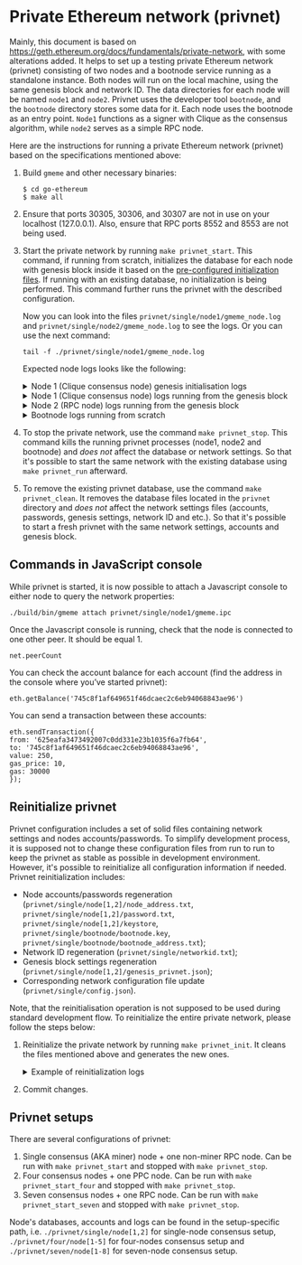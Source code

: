 # Private Ethereum network (privnet)

Mainly, this document is based on
https://geth.ethereum.org/docs/fundamentals/private-network, with some 
alterations added. It helps to set up a testing private Ethereum network (privnet) 
consisting of two nodes and a bootnode service running as a standalone instance.
Both nodes will run on the local machine, using the same genesis block and
network ID. The data directories for each node will be named `node1` and `node2`. 
Privnet uses the developer tool `bootnode`, and the `bootnode` directory stores
some data for it. Each node uses the bootnode as an entry point. 
`Node1` functions as a signer with Clique as the consensus algorithm, 
while `node2` serves as a simple RPC node.

Here are the instructions for running a private Ethereum network (privnet)
based on the specifications mentioned above:

1. Build `gmeme` and other necessary binaries:
   ```
   $ cd go-ethereum
   $ make all
   ```

2. Ensure that ports 30305, 30306, and 30307 are not in use on your 
   localhost (127.0.0.1). Also, ensure that RPC ports 8552 and 8553 are 
   not being used.

3. Start the private network by running `make privnet_start`. This command, if
   running from scratch, initializes the database for each node with genesis block
   inside it based on the [pre-configured initialization files](#reinitialize-privnet).
   If running with an existing database, no initialization is being performed.
   This command further runs the privnet with the described configuration.

   Now you can look into the files `privnet/single/node1/gmeme_node.log` and
   `privnet/single/node2/gmeme_node.log` to see the logs. Or you can use the next command:
   ```
   tail -f ./privnet/single/node1/gmeme_node.log
   ```
   Expected node logs looks like the following:
   <details>
    <summary>Node 1 (Clique consensus node) genesis initialisation logs</summary>
    
   ```
   INFO [09-26|10:58:04.027] Maximum peer count                       ETH=50 LES=0 total=50
   INFO [09-26|10:58:04.029] Smartcard socket not found, disabling    err="stat /run/pcscd/pcscd.comm: no such file or directory"
   INFO [09-26|10:58:04.030] Defaulting to pebble as the backing database 
   INFO [09-26|10:58:04.030] Allocated cache and file handles         database=/home/anna/Documents/GitProjects/bane-labs/go-ethereum/privnet/single/node1/gmeme/chaindata cache=512.00MiB handles=2048
   INFO [09-26|10:58:04.045] Opened ancient database                  database=/home/anna/Documents/GitProjects/bane-labs/go-ethereum/privnet/single/node1/gmeme/chaindata/ancient/chain readonly=false
   INFO [09-26|10:58:04.045] State schema set to default              scheme=hash
   INFO [09-26|10:58:04.045] Freezer shutting down 
   INFO [09-26|10:58:04.047] Set global gas cap                       cap=50,000,000
   INFO [09-26|10:58:04.047] Initializing the KZG library             backend=gokzg
   INFO [09-26|10:58:04.077] Using pebble as the backing database 
   INFO [09-26|10:58:04.077] Allocated cache and file handles         database=/home/anna/Documents/GitProjects/bane-labs/go-ethereum/privnet/single/node1/gmeme/chaindata cache=16.00MiB  handles=16
   INFO [09-26|10:58:04.088] Opened ancient database                  database=/home/anna/Documents/GitProjects/bane-labs/go-ethereum/privnet/single/node1/gmeme/chaindata/ancient/chain readonly=false
   INFO [09-26|10:58:04.088] State schema set to default              scheme=hash
   INFO [09-26|10:58:04.088] Writing custom genesis block 
   INFO [09-26|10:58:04.089] Persisted trie from memory database      nodes=3 size=411.00B time="879.578µs" gcnodes=0 gcsize=0.00B gctime=0s livenodes=0 livesize=0.00B
   INFO [09-26|10:58:04.100] Successfully wrote genesis state         database=chaindata hash=70ce01..8d4317
   INFO [09-26|10:58:04.100] Defaulting to pebble as the backing database 
   INFO [09-26|10:58:04.100] Allocated cache and file handles         database=/home/anna/Documents/GitProjects/bane-labs/go-ethereum/privnet/single/node1/gmeme/lightchaindata cache=16.00MiB  handles=16
   INFO [09-26|10:58:04.119] Opened ancient database                  database=/home/anna/Documents/GitProjects/bane-labs/go-ethereum/privnet/single/node1/gmeme/lightchaindata/ancient/chain readonly=false
   INFO [09-26|10:58:04.119] State schema set to default              scheme=hash
   INFO [09-26|10:58:04.119] Writing custom genesis block 
   INFO [09-26|10:58:04.120] Persisted trie from memory database      nodes=3 size=411.00B time="692.049µs" gcnodes=0 gcsize=0.00B gctime=0s livenodes=0 livesize=0.00B
   INFO [09-26|10:58:04.129] Successfully wrote genesis state         database=lightchaindata hash=70ce01..8d4317
   ```
   </details>
   <details>
    <summary>Node 1 (Clique consensus node) logs running from the genesis block</summary>
     
   ```
   INFO [09-26|10:58:04.347] Enabling metrics collection 
   INFO [09-26|10:58:04.348] Maximum peer count                       ETH=50 LES=0 total=50
   INFO [09-26|10:58:04.349] Smartcard socket not found, disabling    err="stat /run/pcscd/pcscd.comm: no such file or directory"
   INFO [09-26|10:58:04.351] Using pebble as the backing database 
   INFO [09-26|10:58:04.351] Allocated cache and file handles         database=/home/anna/Documents/GitProjects/bane-labs/go-ethereum/privnet/single/node1/gmeme/chaindata cache=512.00MiB handles=2048
   INFO [09-26|10:58:04.351] Opened ancient database                  database=/home/anna/Documents/GitProjects/bane-labs/go-ethereum/privnet/single/node1/gmeme/chaindata/ancient/chain readonly=true
   INFO [09-26|10:58:04.352] State scheme set to already existing     scheme=hash
   INFO [09-26|10:58:04.352] Set global gas cap                       cap=50,000,000
   INFO [09-26|10:58:04.352] Initializing the KZG library             backend=gokzg
   INFO [09-26|10:58:04.406] Allocated trie memory caches             clean=154.00MiB dirty=256.00MiB
   INFO [09-26|10:58:04.406] Using pebble as the backing database 
   INFO [09-26|10:58:04.406] Allocated cache and file handles         database=/home/anna/Documents/GitProjects/bane-labs/go-ethereum/privnet/single/node1/gmeme/chaindata cache=512.00MiB handles=2048
   INFO [09-26|10:58:04.416] Opened ancient database                  database=/home/anna/Documents/GitProjects/bane-labs/go-ethereum/privnet/single/node1/gmeme/chaindata/ancient/chain readonly=false
   INFO [09-26|10:58:04.416] Initialising Ethereum protocol           network=2,309,242,216 dbversion=<nil>
   INFO [09-26|10:58:04.418]  
   INFO [09-26|10:58:04.418] --------------------------------------------------------------------------------------------------------------------------------------------------------- 
   INFO [09-26|10:58:04.418] Chain ID:  2309242216 (unknown) 
   INFO [09-26|10:58:04.418] Consensus: Clique (proof-of-authority) 
   INFO [09-26|10:58:04.418]  
   INFO [09-26|10:58:04.418] Pre-Merge hard forks (block based): 
   INFO [09-26|10:58:04.418]  - Homestead:                   #0        (https://github.com/ethereum/execution-specs/blob/master/network-upgrades/mainnet-upgrades/homestead.md) 
   INFO [09-26|10:58:04.418]  - Tangerine Whistle (EIP 150): #0        (https://github.com/ethereum/execution-specs/blob/master/network-upgrades/mainnet-upgrades/tangerine-whistle.md) 
   INFO [09-26|10:58:04.418]  - Spurious Dragon/1 (EIP 155): #0        (https://github.com/ethereum/execution-specs/blob/master/network-upgrades/mainnet-upgrades/spurious-dragon.md) 
   INFO [09-26|10:58:04.418]  - Spurious Dragon/2 (EIP 158): #0        (https://github.com/ethereum/execution-specs/blob/master/network-upgrades/mainnet-upgrades/spurious-dragon.md) 
   INFO [09-26|10:58:04.418]  - Byzantium:                   #0        (https://github.com/ethereum/execution-specs/blob/master/network-upgrades/mainnet-upgrades/byzantium.md) 
   INFO [09-26|10:58:04.418]  - Constantinople:              #0        (https://github.com/ethereum/execution-specs/blob/master/network-upgrades/mainnet-upgrades/constantinople.md) 
   INFO [09-26|10:58:04.418]  - Petersburg:                  #0        (https://github.com/ethereum/execution-specs/blob/master/network-upgrades/mainnet-upgrades/petersburg.md) 
   INFO [09-26|10:58:04.418]  - Istanbul:                    #0        (https://github.com/ethereum/execution-specs/blob/master/network-upgrades/mainnet-upgrades/istanbul.md) 
   INFO [09-26|10:58:04.418]  - Muir Glacier:                #0        (https://github.com/ethereum/execution-specs/blob/master/network-upgrades/mainnet-upgrades/muir-glacier.md) 
   INFO [09-26|10:58:04.418]  - Berlin:                      #0        (https://github.com/ethereum/execution-specs/blob/master/network-upgrades/mainnet-upgrades/berlin.md) 
   INFO [09-26|10:58:04.418]  - London:                      #0        (https://github.com/ethereum/execution-specs/blob/master/network-upgrades/mainnet-upgrades/london.md) 
   INFO [09-26|10:58:04.418]  - Arrow Glacier:               #0        (https://github.com/ethereum/execution-specs/blob/master/network-upgrades/mainnet-upgrades/arrow-glacier.md) 
   INFO [09-26|10:58:04.418]  - Gray Glacier:                #0        (https://github.com/ethereum/execution-specs/blob/master/network-upgrades/mainnet-upgrades/gray-glacier.md) 
   INFO [09-26|10:58:04.418]  
   INFO [09-26|10:58:04.418] The Merge is not yet available for this network! 
   INFO [09-26|10:58:04.418]  - Hard-fork specification: https://github.com/ethereum/execution-specs/blob/master/network-upgrades/mainnet-upgrades/paris.md 
   INFO [09-26|10:58:04.418]  
   INFO [09-26|10:58:04.418] Post-Merge hard forks (timestamp based): 
   INFO [09-26|10:58:04.418]  
   INFO [09-26|10:58:04.418] --------------------------------------------------------------------------------------------------------------------------------------------------------- 
   INFO [09-26|10:58:04.418]  
   INFO [09-26|10:58:04.418] Loaded most recent local block           number=0 hash=70ce01..8d4317 td=1 age=54y6mo6d
   WARN [09-26|10:58:04.418] Failed to load snapshot                  err="missing or corrupted snapshot"
   INFO [09-26|10:58:04.431] Rebuilding state snapshot 
   INFO [09-26|10:58:04.432] Resuming state snapshot generation       root=fd8821..d6b191 accounts=0 slots=0 storage=0.00B dangling=0 elapsed="960.734µs"
   INFO [09-26|10:58:04.432] Initialized transaction indexer          limit=2,350,000
   INFO [09-26|10:58:04.432] Regenerated local transaction journal    transactions=0 accounts=0
   INFO [09-26|10:58:04.433] Generated state snapshot                 accounts=2 slots=0 storage=94.00B dangling=0 elapsed=2.349ms
   INFO [09-26|10:58:04.438] Gasprice oracle is ignoring threshold set threshold=2
   WARN [09-26|10:58:04.440] Engine API enabled                       protocol=eth
   WARN [09-26|10:58:04.440] Engine API started but chain not configured for merge yet 
   INFO [09-26|10:58:04.440] Starting peer-to-peer node               instance=Gmeme/v1.13.1-stable-37177a8c/linux-amd64/go1.19.4
   INFO [09-26|10:58:04.440] Stored checkpoint snapshot to disk       number=0 hash=70ce01..8d4317
   INFO [09-26|10:58:04.511] New local node record                    seq=1,695,715,084,511 id=dcde4c3bacc6934f ip=127.0.0.1 udp=30306 tcp=30306
   INFO [09-26|10:58:04.512] Started P2P networking                   self=enode://ea80ec1bd9241833d6738d919d89a31bedeb9e65cc47018516e8a75f859d601f6431be5980a284be914ce739c33a5eaaa38b09e8c2d653fc09744ed83e37a050@127.0.0.1:30306
   INFO [09-26|10:58:04.512] IPC endpoint opened                      url=/home/anna/Documents/GitProjects/bane-labs/go-ethereum/privnet/single/node1/gmeme.ipc
   INFO [09-26|10:58:04.512] Generated JWT secret                     path=/home/anna/Documents/GitProjects/bane-labs/go-ethereum/privnet/single/node1/gmeme/jwtsecret
   INFO [09-26|10:58:04.513] WebSocket enabled                        url=ws://127.0.0.1:8552
   INFO [09-26|10:58:04.513] HTTP server started                      endpoint=127.0.0.1:8552 auth=true prefix= cors=localhost vhosts=localhost
   INFO [09-26|10:58:05.251] Unlocked account                         address=0x625eAFa3473492007C0dD331E23B1035f6a7FB64
   INFO [09-26|10:58:05.252] Legacy pool tip threshold updated        tip=0
   INFO [09-26|10:58:05.252] Legacy pool tip threshold updated        tip=1,000,000,000
   INFO [09-26|10:58:05.252] Commit new sealing work                  number=1 sealhash=0f0f03..c0b4be txs=0 gas=0 fees=0 elapsed="70.258µs"
   INFO [09-26|10:58:05.253] Successfully sealed new block            number=1 sealhash=0f0f03..c0b4be hash=7033dc..f158d5 elapsed=1.763ms
   INFO [09-26|10:58:05.254] Commit new sealing work                  number=2 sealhash=5ea68e..e71378 txs=0 gas=0 fees=0 elapsed="166.691µs"
   INFO [09-26|10:58:10.004] Successfully sealed new block            number=2 sealhash=5ea68e..e71378 hash=30077c..c0baed elapsed=4.750s
   INFO [09-26|10:58:10.005] Commit new sealing work                  number=3 sealhash=642be3..2acdbb txs=0 gas=0 fees=0 elapsed="802.001µs"
   INFO [09-26|10:58:14.537] Looking for peers                        peercount=1 tried=0 static=0
   INFO [09-26|10:58:15.004] Successfully sealed new block            number=3 sealhash=642be3..2acdbb hash=b505c3..096967 elapsed=4.999s
   INFO [09-26|10:58:15.005] Commit new sealing work                  number=4 sealhash=70a475..531131 txs=0 gas=0 fees=0 elapsed="899.171µs"
   INFO [09-26|10:58:20.004] Successfully sealed new block            number=4 sealhash=70a475..531131 hash=01ec7f..79198c elapsed=4.998s
   INFO [09-26|10:58:20.005] Commit new sealing work                  number=5 sealhash=e39ea0..c10e41 txs=0 gas=0 fees=0 elapsed="969.197µs"
   INFO [09-26|10:58:24.557] Looking for peers                        peercount=1 tried=0 static=0
   INFO [09-26|10:58:25.004] Successfully sealed new block            number=5 sealhash=e39ea0..c10e41 hash=a9148d..c7ca3f elapsed=4.998s
   INFO [09-26|10:58:25.005] Commit new sealing work                  number=6 sealhash=b0fc2c..ed615f txs=0 gas=0 fees=0 elapsed=1.167ms
   INFO [09-26|10:58:30.004] Successfully sealed new block            number=6 sealhash=b0fc2c..ed615f hash=d4a66a..0c9c29 elapsed=4.998s
   INFO [09-26|10:58:30.005] Commit new sealing work                  number=7 sealhash=ee8b38..1cb14e txs=0 gas=0 fees=0 elapsed=1.262ms
   INFO [09-26|10:58:34.577] Looking for peers                        peercount=1 tried=0 static=0
   INFO [09-26|10:58:35.003] Successfully sealed new block            number=7 sealhash=ee8b38..1cb14e hash=7b8dee..3e3f8b elapsed=4.997s
   INFO [09-26|10:58:35.004] Commit new sealing work                  number=8 sealhash=736ca1..40d810 txs=0 gas=0 fees=0 elapsed=1.115ms
   INFO [09-26|10:58:40.004] Successfully sealed new block            number=8 sealhash=736ca1..40d810 hash=d988d8..808903 elapsed=4.999s
   INFO [09-26|10:58:40.005] Commit new sealing work                  number=9 sealhash=d2b37e..1cfb6a txs=0 gas=0 fees=0 elapsed="848.455µs"
   INFO [09-26|10:58:44.596] Looking for peers                        peercount=1 tried=0 static=0
   INFO [09-26|10:58:45.013] Successfully sealed new block            number=9 sealhash=d2b37e..1cfb6a hash=cfbf43..3914fb elapsed=5.007s
   INFO [09-26|10:58:45.014] Commit new sealing work                  number=10 sealhash=3c4ee4..c7fc00 txs=0 gas=0 fees=0 elapsed="879.85µs"
   ```
   </details>
   <details>
    <summary>Node 2 (RPC node) logs running from the genesis block</summary>
     
   ```
   INFO [09-26|10:58:04.344] Enabling metrics collection 
   INFO [09-26|10:58:04.345] Maximum peer count                       ETH=50 LES=0 total=50
   INFO [09-26|10:58:04.346] Smartcard socket not found, disabling    err="stat /run/pcscd/pcscd.comm: no such file or directory"
   INFO [09-26|10:58:04.347] Using pebble as the backing database 
   INFO [09-26|10:58:04.348] Allocated cache and file handles         database=/home/anna/Documents/GitProjects/bane-labs/go-ethereum/privnet/single/node2/gmeme/chaindata cache=512.00MiB handles=2048
   INFO [09-26|10:58:04.348] Opened ancient database                  database=/home/anna/Documents/GitProjects/bane-labs/go-ethereum/privnet/single/node2/gmeme/chaindata/ancient/chain readonly=true
   INFO [09-26|10:58:04.348] State scheme set to already existing     scheme=hash
   INFO [09-26|10:58:04.348] Set global gas cap                       cap=50,000,000
   INFO [09-26|10:58:04.349] Initializing the KZG library             backend=gokzg
   INFO [09-26|10:58:04.400] Allocated trie memory caches             clean=154.00MiB dirty=256.00MiB
   INFO [09-26|10:58:04.400] Using pebble as the backing database 
   INFO [09-26|10:58:04.400] Allocated cache and file handles         database=/home/anna/Documents/GitProjects/bane-labs/go-ethereum/privnet/single/node2/gmeme/chaindata cache=512.00MiB handles=2048
   INFO [09-26|10:58:04.408] Opened ancient database                  database=/home/anna/Documents/GitProjects/bane-labs/go-ethereum/privnet/single/node2/gmeme/chaindata/ancient/chain readonly=false
   INFO [09-26|10:58:04.408] Initialising Ethereum protocol           network=2,309,242,216 dbversion=<nil>
   INFO [09-26|10:58:04.410]  
   INFO [09-26|10:58:04.410] --------------------------------------------------------------------------------------------------------------------------------------------------------- 
   INFO [09-26|10:58:04.410] Chain ID:  2309242216 (unknown) 
   INFO [09-26|10:58:04.410] Consensus: Clique (proof-of-authority) 
   INFO [09-26|10:58:04.410]  
   INFO [09-26|10:58:04.410] Pre-Merge hard forks (block based): 
   INFO [09-26|10:58:04.410]  - Homestead:                   #0        (https://github.com/ethereum/execution-specs/blob/master/network-upgrades/mainnet-upgrades/homestead.md) 
   INFO [09-26|10:58:04.410]  - Tangerine Whistle (EIP 150): #0        (https://github.com/ethereum/execution-specs/blob/master/network-upgrades/mainnet-upgrades/tangerine-whistle.md) 
   INFO [09-26|10:58:04.410]  - Spurious Dragon/1 (EIP 155): #0        (https://github.com/ethereum/execution-specs/blob/master/network-upgrades/mainnet-upgrades/spurious-dragon.md) 
   INFO [09-26|10:58:04.410]  - Spurious Dragon/2 (EIP 158): #0        (https://github.com/ethereum/execution-specs/blob/master/network-upgrades/mainnet-upgrades/spurious-dragon.md) 
   INFO [09-26|10:58:04.410]  - Byzantium:                   #0        (https://github.com/ethereum/execution-specs/blob/master/network-upgrades/mainnet-upgrades/byzantium.md) 
   INFO [09-26|10:58:04.410]  - Constantinople:              #0        (https://github.com/ethereum/execution-specs/blob/master/network-upgrades/mainnet-upgrades/constantinople.md) 
   INFO [09-26|10:58:04.410]  - Petersburg:                  #0        (https://github.com/ethereum/execution-specs/blob/master/network-upgrades/mainnet-upgrades/petersburg.md) 
   INFO [09-26|10:58:04.410]  - Istanbul:                    #0        (https://github.com/ethereum/execution-specs/blob/master/network-upgrades/mainnet-upgrades/istanbul.md) 
   INFO [09-26|10:58:04.410]  - Muir Glacier:                #0        (https://github.com/ethereum/execution-specs/blob/master/network-upgrades/mainnet-upgrades/muir-glacier.md) 
   INFO [09-26|10:58:04.410]  - Berlin:                      #0        (https://github.com/ethereum/execution-specs/blob/master/network-upgrades/mainnet-upgrades/berlin.md) 
   INFO [09-26|10:58:04.410]  - London:                      #0        (https://github.com/ethereum/execution-specs/blob/master/network-upgrades/mainnet-upgrades/london.md) 
   INFO [09-26|10:58:04.410]  - Arrow Glacier:               #0        (https://github.com/ethereum/execution-specs/blob/master/network-upgrades/mainnet-upgrades/arrow-glacier.md) 
   INFO [09-26|10:58:04.410]  - Gray Glacier:                #0        (https://github.com/ethereum/execution-specs/blob/master/network-upgrades/mainnet-upgrades/gray-glacier.md) 
   INFO [09-26|10:58:04.410]  
   INFO [09-26|10:58:04.410] The Merge is not yet available for this network! 
   INFO [09-26|10:58:04.410]  - Hard-fork specification: https://github.com/ethereum/execution-specs/blob/master/network-upgrades/mainnet-upgrades/paris.md 
   INFO [09-26|10:58:04.410]  
   INFO [09-26|10:58:04.410] Post-Merge hard forks (timestamp based): 
   INFO [09-26|10:58:04.410]  
   INFO [09-26|10:58:04.410] --------------------------------------------------------------------------------------------------------------------------------------------------------- 
   INFO [09-26|10:58:04.410]  
   INFO [09-26|10:58:04.410] Loaded most recent local block           number=0 hash=70ce01..8d4317 td=1 age=54y6mo6d
   WARN [09-26|10:58:04.410] Failed to load snapshot                  err="missing or corrupted snapshot"
   INFO [09-26|10:58:04.415] Rebuilding state snapshot 
   INFO [09-26|10:58:04.416] Resuming state snapshot generation       root=fd8821..d6b191 accounts=0 slots=0 storage=0.00B dangling=0 elapsed=1.239ms
   INFO [09-26|10:58:04.416] Regenerated local transaction journal    transactions=0 accounts=0
   INFO [09-26|10:58:04.416] Initialized transaction indexer          limit=2,350,000
   INFO [09-26|10:58:04.417] Generated state snapshot                 accounts=2 slots=0 storage=94.00B dangling=0 elapsed=2.509ms
   INFO [09-26|10:58:04.424] Gasprice oracle is ignoring threshold set threshold=2
   WARN [09-26|10:58:04.426] Engine API enabled                       protocol=eth
   WARN [09-26|10:58:04.426] Engine API started but chain not configured for merge yet 
   INFO [09-26|10:58:04.426] Starting peer-to-peer node               instance=Gmeme/v1.13.1-stable-37177a8c/linux-amd64/go1.19.4
   INFO [09-26|10:58:04.428] Stored checkpoint snapshot to disk       number=0 hash=70ce01..8d4317
   INFO [09-26|10:58:04.464] New local node record                    seq=1,695,715,084,464 id=997395d56a658731 ip=127.0.0.1 udp=30307 tcp=30307
   INFO [09-26|10:58:04.465] Started P2P networking                   self=enode://4670b6104e5a3bcacf40d64bbf922ca6ad8bb7a06c5b511e354cd1fc00325b4602420a222fe1e338c97724f3a1fb795532aaabc10af30b6a87c9d252be08034a@127.0.0.1:30307
   INFO [09-26|10:58:04.465] IPC endpoint opened                      url=/home/anna/Documents/GitProjects/bane-labs/go-ethereum/privnet/single/node2/gmeme.ipc
   INFO [09-26|10:58:04.465] Generated JWT secret                     path=/home/anna/Documents/GitProjects/bane-labs/go-ethereum/privnet/single/node2/gmeme/jwtsecret
   INFO [09-26|10:58:04.466] WebSocket enabled                        url=ws://127.0.0.1:8553
   INFO [09-26|10:58:04.466] HTTP server started                      endpoint=127.0.0.1:8553 auth=true prefix= cors=localhost vhosts=localhost
   INFO [09-26|10:58:05.192] Unlocked account                         address=0x745c8f1AF649651f46DcAEc2C6EB94068843AE96
   INFO [09-26|10:58:14.478] Block synchronisation started 
   INFO [09-26|10:58:14.488] Looking for peers                        peercount=1 tried=1 static=0
   INFO [09-26|10:58:14.493] Syncing: state download in progress      synced=30.06% state=196.00B accounts=1@196.00B slots=0@0.00B codes=0@0.00B eta=24.336ms
   INFO [09-26|10:58:14.495] Imported new chain segment               number=2 hash=30077c..c0baed blocks=2 txs=0 mgas=0.000 elapsed=6.913ms mgasps=0.000 triedirty=0.00B
   INFO [09-26|10:58:14.496] Syncing: chain download in progress      synced=+Inf%  chain=18.00B headers=2@6.00B bodies=2@6.00B receipts=2@6.00B eta=-8.349ms
   INFO [09-26|10:58:14.496] Syncing: state download in progress      synced=43.85% state=196.00B accounts=1@196.00B slots=0@0.00B codes=0@0.00B eta=16.675ms
   WARN [09-26|10:58:14.497] Unexpected account range packet          peer=dcde4c3b reqid=2,970,700,287,221,458,280
   WARN [09-26|10:58:14.497] Synchronisation failed, retrying         err="sync cancelled"
   WARN [09-26|10:58:15.006] Snap syncing, discarded propagated block number=3 hash=b505c3..096967
   INFO [09-26|10:58:24.511] Looking for peers                        peercount=1 tried=0 static=0
   INFO [09-26|10:58:24.513] Syncing: state download in progress      synced=43.85% state=196.00B accounts=1@196.00B slots=0@0.00B codes=0@0.00B eta=12.844s
   INFO [09-26|10:58:24.520] Syncing: chain download in progress      synced=100.00% chain=18.00B headers=4@6.00B bodies=2@6.00B receipts=2@6.00B eta=0s
   INFO [09-26|10:58:24.521] Syncing: state download in progress      synced=62.52%  state=392.00B accounts=2@392.00B slots=0@0.00B codes=0@0.00B eta=6.017s
   WARN [09-26|10:58:24.522] Unexpected account range packet          peer=dcde4c3b reqid=2,282,476,590,775,666,788
   INFO [09-26|10:58:24.528] Syncing: state download in progress      synced=100.00% state=392.00B accounts=2@392.00B slots=0@0.00B codes=0@0.00B eta=-239ns
   INFO [09-26|10:58:24.528] Syncing: state healing in progress       accounts=0@0.00B   slots=0@0.00B codes=0@0.00B nodes=0@0.00B pending=0
   INFO [09-26|10:58:24.531] Rebuilding state snapshot 
   INFO [09-26|10:58:24.533] Committed new head block                 number=2 hash=30077c..c0baed
   INFO [09-26|10:58:24.533] Resuming state snapshot generation       root=fd8821..d6b191 accounts=0         slots=0       storage=0.00B  dangling=0 elapsed=1.799ms
   INFO [09-26|10:58:24.535] Generated state snapshot                 accounts=2         slots=0       storage=96.00B dangling=0 elapsed=3.445ms
   INFO [09-26|10:58:24.541] Imported new chain segment               number=4 hash=01ec7f..79198c blocks=2 txs=0 mgas=0.000 elapsed=7.212ms mgasps=0.000 triedirty=0.00B
   WARN [09-26|10:58:25.005] Snap syncing, discarded propagated block number=5 hash=a9148d..c7ca3f
   INFO [09-26|10:58:27.524] Imported new chain segment               number=5 hash=a9148d..c7ca3f blocks=1 txs=0 mgas=0.000 elapsed=3.146ms mgasps=0.000 triedirty=0.00B
   INFO [09-26|10:58:27.525] Syncing: chain download in progress      synced=250.00% chain=18.00B headers=5@6.00B bodies=5@6.00B receipts=5@6.00B eta=-7.822s
   INFO [09-26|10:58:27.525] Snap sync complete, auto disabling 
   INFO [09-26|10:58:30.008] Imported new chain segment               number=6 hash=d4a66a..0c9c29 blocks=1 txs=0 mgas=0.000 elapsed=3.134ms mgasps=0.000 triedirty=0.00B
   INFO [09-26|10:58:34.532] Looking for peers                        peercount=1 tried=0 static=0
   INFO [09-26|10:58:35.008] Imported new chain segment               number=7 hash=7b8dee..3e3f8b blocks=1 txs=0 mgas=0.000 elapsed=2.941ms mgasps=0.000 triedirty=0.00B
   INFO [09-26|10:58:40.008] Imported new chain segment               number=8 hash=d988d8..808903 blocks=1 txs=0 mgas=0.000 elapsed=2.597ms mgasps=0.000 triedirty=0.00B
   ```
   </details>
   <details>
    <summary>Bootnode logs running from scratch</summary>
    
   ```
   enode://5660d7868940969b7ce79c2604918fc7c3b443c0e446cb2fbfe9cb121d9925dc812e83c2bbd61ab37b0865a8475e367f89431ebd847a73dccbe132e523e3a83b@127.0.0.1:0?discport=30305
   Note: you're using cmd/bootnode, a developer tool.
   We recommend using a regular node as bootstrap node for production deployments.
   INFO [09-26|10:58:04.328] New local node record                    seq=1,695,715,084,327 id=e200fb100c5aa38e ip=<nil> udp=0 tcp=0
   TRACE[09-26|10:58:04.465] << PING/v4                               id=997395d56a658731 addr=127.0.0.1:30307 err=nil
   TRACE[09-26|10:58:04.465] >> PONG/v4                               id=997395d56a658731 addr=127.0.0.1:30307 err=nil
   TRACE[09-26|10:58:04.465] >> PING/v4                               id=997395d56a658731 addr=127.0.0.1:30307 err=nil
   TRACE[09-26|10:58:04.465] << PING/v4                               id=997395d56a658731 addr=127.0.0.1:30307 err=nil
   TRACE[09-26|10:58:04.465] >> PONG/v4                               id=997395d56a658731 addr=127.0.0.1:30307 err=nil
   TRACE[09-26|10:58:04.465] >> PING/v4                               id=997395d56a658731 addr=127.0.0.1:30307 err=nil
   TRACE[09-26|10:58:04.466] << PONG/v4                               id=997395d56a658731 addr=127.0.0.1:30307 err=nil
   TRACE[09-26|10:58:04.466] << PONG/v4                               id=997395d56a658731 addr=127.0.0.1:30307 err=nil
   TRACE[09-26|10:58:04.512] << PING/v4                               id=dcde4c3bacc6934f addr=127.0.0.1:30306 err=nil
   TRACE[09-26|10:58:04.512] >> PONG/v4                               id=dcde4c3bacc6934f addr=127.0.0.1:30306 err=nil
   TRACE[09-26|10:58:04.512] >> PING/v4                               id=dcde4c3bacc6934f addr=127.0.0.1:30306 err=nil
   TRACE[09-26|10:58:04.512] << PING/v4                               id=dcde4c3bacc6934f addr=127.0.0.1:30306 err=nil
   TRACE[09-26|10:58:04.512] >> PONG/v4                               id=dcde4c3bacc6934f addr=127.0.0.1:30306 err=nil
   TRACE[09-26|10:58:04.512] >> PING/v4                               id=dcde4c3bacc6934f addr=127.0.0.1:30306 err=nil
   TRACE[09-26|10:58:04.513] << PONG/v4                               id=dcde4c3bacc6934f addr=127.0.0.1:30306 err=nil
   TRACE[09-26|10:58:04.513] << PONG/v4                               id=dcde4c3bacc6934f addr=127.0.0.1:30306 err=nil
   TRACE[09-26|10:58:04.966] << FINDNODE/v4                           id=997395d56a658731 addr=127.0.0.1:30307 err=nil
   TRACE[09-26|10:58:04.966] >> NEIGHBORS/v4                          id=997395d56a658731 addr=127.0.0.1:30307 err=nil
   TRACE[09-26|10:58:04.966] << FINDNODE/v4                           id=997395d56a658731 addr=127.0.0.1:30307 err=nil
   TRACE[09-26|10:58:04.966] >> NEIGHBORS/v4                          id=997395d56a658731 addr=127.0.0.1:30307 err=nil
   TRACE[09-26|10:58:05.013] << FINDNODE/v4                           id=dcde4c3bacc6934f addr=127.0.0.1:30306 err=nil
   TRACE[09-26|10:58:05.013] >> NEIGHBORS/v4                          id=dcde4c3bacc6934f addr=127.0.0.1:30306 err=nil
   TRACE[09-26|10:58:05.013] << FINDNODE/v4                           id=dcde4c3bacc6934f addr=127.0.0.1:30306 err=nil
   TRACE[09-26|10:58:05.013] >> NEIGHBORS/v4                          id=dcde4c3bacc6934f addr=127.0.0.1:30306 err=nil
   TRACE[09-26|10:58:05.468] << FINDNODE/v4                           id=997395d56a658731 addr=127.0.0.1:30307 err=nil
   TRACE[09-26|10:58:05.468] >> NEIGHBORS/v4                          id=997395d56a658731 addr=127.0.0.1:30307 err=nil
   TRACE[09-26|10:58:05.469] << FINDNODE/v4                           id=997395d56a658731 addr=127.0.0.1:30307 err=nil
   ```
  </details>

4. To stop the private network, use the command `make privnet_stop`. This command
   kills the running privnet processes (node1, node2 and bootnode) and *does not*
   affect the database or network settings. So that it's possible to start the
   same network with the existing database using `make privnet_run` afterward.

5. To remove the existing privnet database, use the command `make privnet_clean`.
   It removes the database files located in the `privnet` directory and *does not*
   affect the network settings files (accounts, passwords, genesis settings,
   network ID and etc.). So that it's possible to start a fresh privnet with the
   same network settings, accounts and genesis block.

## Commands in JavaScript console

While privnet is started, it is now possible to attach a Javascript console 
to either node to query the network properties:
```
./build/bin/gmeme attach privnet/single/node1/gmeme.ipc
```
Once the Javascript console is running, check that the node is connected 
to one other peer. It should be equal 1.
```
net.peerCount
```

You can check the account balance for each account (find the address in the 
console where you’ve started privnet):
```
eth.getBalance('745c8f1af649651f46dcaec2c6eb94068843ae96')
```

You can send a transaction between these accounts:
```
eth.sendTransaction({
from: '625eafa3473492007c0dd331e23b1035f6a7fb64',
to: '745c8f1af649651f46dcaec2c6eb94068843ae96',
value: 250,
gas_price: 10,
gas: 30000
});
```

## Reinitialize privnet

Privnet configuration includes a set of solid files containing network settings and
nodes accounts/passwords. To simplify development process, it is supposed not to
change these configuration files from run to run to keep the privnet as stable
as possible in development environment. However, it's possible to reinitialize
all configuration information if needed. Privnet reinitialization includes:
 * Node accounts/passwords regeneration (`privnet/single/node[1,2]/node_address.txt`,
   `privnet/single/node[1,2]/password.txt`, `privnet/single/node[1,2]/keystore`, `privnet/single/bootnode/bootnode.key`, `privnet/single/bootnode/bootnode_address.txt`);
 * Network ID regeneration (`privnet/single/networkid.txt`);
 * Genesis block settings regeneration (`privnet/single/node[1,2]/genesis_privnet.json`);
 * Corresponding network configuration file update (`privnet/single/config.json`).

Note, that the reinitialisation operation is not supposed to be used during
standard development flow. To reinitialize the entire private network, please
follow the steps below:

1. Reinitialize the private network by running `make privnet_init`. It cleans 
   the files mentioned above and generates the new ones.
   
   <details>
    <summary>Example of reinitialization logs</summary>
    
   ```
   Killing bootnode processes
   bootnode: no process found
   Killing nodes processes
   gmeme: no process found
   Cleaning the nodes database files from ./privnet
   Generate  genesis_privnet.json file
   Network ID is 2309261357
   Generate bootnode
   Create accounts
   INFO [09-26|13:57:21.034] Maximum peer count                       ETH=50 LES=0 total=50
   INFO [09-26|13:57:21.035] Smartcard socket not found, disabling    err="stat /run/pcscd/pcscd.comm: no such file or directory"
   
   Your new key was generated
   
   Public address of the key:   0x9F32FE98fFe189139500Fa10b7A42bD384F3dd19
   Path of the secret key file: privnet/single/node1/keystore/UTC--2023-09-26T10-57-21.036319562Z--9f32fe98ffe189139500fa10b7a42bd384f3dd19
   
   - You can share your public address with anyone. Others need it to interact with you.
   - You must NEVER share the secret key with anyone! The key controls access to your funds!
   - You must BACKUP your key file! Without the key, it's impossible to access account funds!
   - You must REMEMBER your password! Without the password, it's impossible to decrypt the key!
   
   Account node1: 9f32fe98ffe189139500fa10b7a42bd384f3dd19
   INFO [09-26|13:57:22.282] Maximum peer count                       ETH=50 LES=0 total=50
   INFO [09-26|13:57:22.284] Smartcard socket not found, disabling    err="stat /run/pcscd/pcscd.comm: no such file or directory"
   
   Your new key was generated
   
   Public address of the key:   0xD44cB7Ecf44C3878DD1028FD658501427Bd2728D
   Path of the secret key file: privnet/single/node2/keystore/UTC--2023-09-26T10-57-22.284551374Z--d44cb7ecf44c3878dd1028fd658501427bd2728d
   
   - You can share your public address with anyone. Others need it to interact with you.
   - You must NEVER share the secret key with anyone! The key controls access to your funds!
   - You must BACKUP your key file! Without the key, it's impossible to access account funds!
   - You must REMEMBER your password! Without the password, it's impossible to decrypt the key!
   
   Account node2: d44cb7ecf44c3878dd1028fd658501427bd2728d
   Copy genesis_privnet.json into nodes
   OK! For starting use 'make privnet_start'
   ```
   </details>

2. Commit changes.

## Privnet setups

There are several configurations of privnet:
1. Single consensus (AKA miner) node + one non-miner RPC node. Can be run with `make privnet_start` and stopped with `make privnet_stop`.
2. Four consensus nodes + one PPC node. Can be run with `make privnet_start_four` and stopped with `make privnet_stop`.
3. Seven consensus nodes + one RPC node. Can be run with `make privnet_start_seven` and stopped with `make privnet_stop`.

Node's databases, accounts and logs can be found in the setup-specific path, i.e. `./privnet/single/node[1,2]` for single-node consensus setup,
`./privnet/four/node[1-5]` for four-nodes consensus setup and `./privnet/seven/node[1-8]` for seven-node consensus setup.